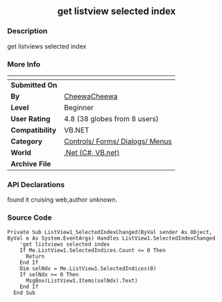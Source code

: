 ﻿<div align="center">

## get listview selected index


</div>

### Description

get listviews selected index
 
### More Info
 


<span>             |<span>
---                |---
**Submitted On**   |
**By**             |[CheewaCheewa](https://github.com/Planet-Source-Code/PSCIndex/blob/master/ByAuthor/cheewacheewa.md)
**Level**          |Beginner
**User Rating**    |4.8 (38 globes from 8 users)
**Compatibility**  |VB\.NET
**Category**       |[Controls/ Forms/ Dialogs/ Menus](https://github.com/Planet-Source-Code/PSCIndex/blob/master/ByCategory/controls-forms-dialogs-menus__10-3.md)
**World**          |[\.Net \(C\#, VB\.net\)](https://github.com/Planet-Source-Code/PSCIndex/blob/master/ByWorld/net-c-vb-net.md)
**Archive File**   |[](https://github.com/Planet-Source-Code/cheewacheewa-get-listview-selected-index__10-4198/archive/master.zip)

### API Declarations

found it cruising web,author unknown.


### Source Code

```
Private Sub ListView1_SelectedIndexChanged(ByVal sender As Object, ByVal e As System.EventArgs) Handles ListView1.SelectedIndexChanged
    'get listviews selected index
    If Me.ListView1.SelectedIndices.Count <= 0 Then
      Return
    End If
    Dim selNdx = Me.ListView1.SelectedIndices(0)
    If selNdx >= 0 Then
      MsgBox(ListView1.Items(selNdx).Text)
    End If
  End Sub
```

